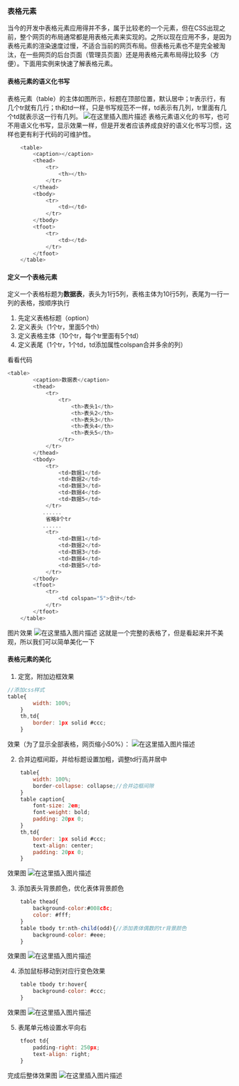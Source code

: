 ### 表格元素
当今的开发中表格元素应用得并不多，属于比较老的一个元素，但在CSS出现之前，整个网页的布局通常都是用表格元素来实现的。之所以现在应用不多，是因为表格元素的渲染速度过慢，不适合当前的网页布局。但表格元素也不是完全被淘汰，在一些网页的后台页面（管理员页面）还是用表格元素布局得比较多（方便）。下面用实例来快速了解表格元素。

#### 表格元素的语义化书写
表格元素（table）的主体如图所示，标题在顶部位置，默认居中；tr表示行，有几个tr就有几行；th和td一样，只是书写规范不一样，td表示有几列，tr里面有几个td就表示这一行有几列。
![在这里插入图片描述](https://img-blog.csdnimg.cn/20200420130152591.png?x-oss-process=image/watermark,type_ZmFuZ3poZW5naGVpdGk,shadow_10,text_aHR0cHM6Ly9ibG9nLmNzZG4ubmV0L3dlaXhpbl80NDkwOTY4Mw==,size_16,color_FFFFFF,t_70)
表格元素语义化的书写，也可不用语义化书写，显示效果一样，但是开发者应该养成良好的语义化书写习惯，这样也更有利于代码的可维护性。

```javascript
    <table>
    	<caption></caption>
        <thead>
            <tr>
                <th></th>
            </tr>
        </thead>
        <tbody>
            <tr>
                <td></td>
            </tr>
        </tbody>
        <tfoot>
            <tr>
                <td></td>
            </tr>
        </tfoot>
    </table>
```

#### 定义一个表格元素
定义一个表格标题为**数据表**，表头为1行5列，表格主体为10行5列，表尾为一行一列的表格，按顺序执行

 1. 先定义表格标题（option）
 2. 定义表头（1个tr，里面5个th）
 3. 定义表格主体（10个tr，每个tr里面有5个td）
 4. 定义表尾（1个tr，1个td，td添加属性colspan合并多余的列）

看看代码

```javascript
<table>
        <caption>数据表</caption>
        <thead>
            <tr>
                <tr>
                    <th>表头1</th>
                    <th>表头2</th>
                    <th>表头3</th>
                    <th>表头4</th>
                    <th>表头5</th>
                </tr>
            </tr>
        </thead>
        <tbody>
            <tr>
                <td>数据1</td>
                <td>数据2</td>
                <td>数据3</td>
                <td>数据4</td>
                <td>数据5</td>
            </tr>
           ......
           	省略8个tr
           ......
            <tr>
                <td>数据1</td>
                <td>数据2</td>
                <td>数据3</td>
                <td>数据4</td>
                <td>数据5</td>
            </tr>
        </tbody>
        <tfoot>
            <tr>
                <td colspan="5">合计</td>
            </tr>
        </tfoot>
    </table>
```
图片效果
![在这里插入图片描述](https://img-blog.csdnimg.cn/20200420184155308.png?x-oss-process=image/watermark,type_ZmFuZ3poZW5naGVpdGk,shadow_10,text_aHR0cHM6Ly9ibG9nLmNzZG4ubmV0L3dlaXhpbl80NDkwOTY4Mw==,size_16,color_FFFFFF,t_70)
这就是一个完整的表格了，但是看起来并不美观，所以我们可以简单美化一下

#### 表格元素的美化

 1. 定宽，附加边框效果

```javascript
//添加css样式
table{
        width: 100%;
    }
    th,td{
        border: 1px solid #ccc;
    }
```
效果（为了显示全部表格，网页缩小50%）：
![在这里插入图片描述](https://img-blog.csdnimg.cn/20200420184454931.png?x-oss-process=image/watermark,type_ZmFuZ3poZW5naGVpdGk,shadow_10,text_aHR0cHM6Ly9ibG9nLmNzZG4ubmV0L3dlaXhpbl80NDkwOTY4Mw==,size_16,color_FFFFFF,t_70)

 2. 合并边框间距，并给标题设置加粗，调整td行高并居中
 

```javascript
	table{
        width: 100%;
        border-collapse: collapse;//合并边框间隙
    }
    table caption{
        font-size: 2em;
        font-weight: bold;
        padding: 20px 0;
    }
    th,td{
        border: 1px solid #ccc;
        text-align: center;
        padding: 20px 0;
    }
```
效果图
![在这里插入图片描述](https://img-blog.csdnimg.cn/20200420184545341.png?x-oss-process=image/watermark,type_ZmFuZ3poZW5naGVpdGk,shadow_10,text_aHR0cHM6Ly9ibG9nLmNzZG4ubmV0L3dlaXhpbl80NDkwOTY4Mw==,size_16,color_FFFFFF,t_70)

 3. 添加表头背景颜色，优化表体背景颜色

```javascript
	table thead{
        background-color:#008c8c;
        color: #fff;
    }
    table tbody tr:nth-child(odd){//添加表体偶数的tr背景颜色
        background-color: #eee;
    }
```
效果图
![在这里插入图片描述](https://img-blog.csdnimg.cn/20200420181049289.png?x-oss-process=image/watermark,type_ZmFuZ3poZW5naGVpdGk,shadow_10,text_aHR0cHM6Ly9ibG9nLmNzZG4ubmV0L3dlaXhpbl80NDkwOTY4Mw==,size_16,color_FFFFFF,t_70)

 4. 添加鼠标移动到对应行变色效果

```javascript
	table tbody tr:hover{
        background-color: #ccc;
    }
```

效果图
![在这里插入图片描述](https://img-blog.csdnimg.cn/20200420181621591.png?x-oss-process=image/watermark,type_ZmFuZ3poZW5naGVpdGk,shadow_10,text_aHR0cHM6Ly9ibG9nLmNzZG4ubmV0L3dlaXhpbl80NDkwOTY4Mw==,size_16,color_FFFFFF,t_70)

 5. 表尾单元格设置水平向右

```javascript
	tfoot td{
        padding-right: 250px;
        text-align: right;
    } 
```
完成后整体效果图
![在这里插入图片描述](https://img-blog.csdnimg.cn/20200420184842507.png?x-oss-process=image/watermark,type_ZmFuZ3poZW5naGVpdGk,shadow_10,text_aHR0cHM6Ly9ibG9nLmNzZG4ubmV0L3dlaXhpbl80NDkwOTY4Mw==,size_16,color_FFFFFF,t_70)